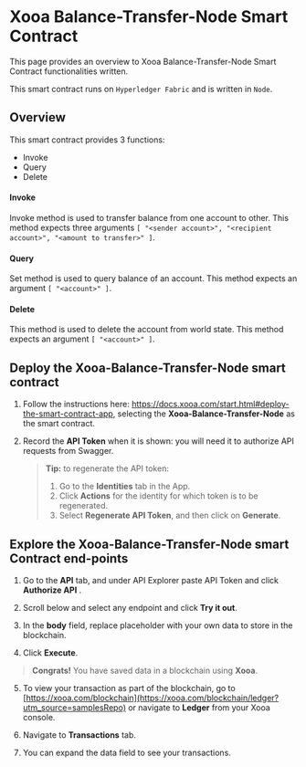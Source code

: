 # Xooa Balance-Transfer-Node Smart Contract

This page provides an overview to Xooa Balance-Transfer-Node Smart Contract functionalities written.

This smart contract runs on `Hyperledger Fabric` and is written in `Node`.


## Overview

This smart contract provides 3 functions:
  
  * Invoke
  * Query
  * Delete


#### Invoke

Invoke method is used to transfer balance from one account to other.
This method expects three arguments `[ "<sender account>", "<recipient account>", "<amount to transfer>" ]`.


#### Query

Set method is used to query balance of an account.
This method expects an argument `[ "<account>" ]`.


#### Delete

This method is used to delete the account from world state.
This method expects an argument `[ "<account>" ]`.


## Deploy the Xooa-Balance-Transfer-Node smart contract 
 
1. Follow the instructions here: https://docs.xooa.com/start.html#deploy-the-smart-contract-app, selecting the **Xooa-Balance-Transfer-Node** as the smart contract.

2. Record the **API Token** when it is shown: you will need it to authorize API requests from Swagger.

   > **Tip:**  to regenerate the API token: 
   >
   > 1. Go to the **Identities** tab in the App. 
   > 2. Click **Actions** for the identity for which token is to be regenerated.
   > 3. Select **Regenerate API Token**, and then click on **Generate**.



## Explore the Xooa-Balance-Transfer-Node smart Contract end-points

1. Go to the **API** tab, and  under API Explorer paste API Token and click **Authorize API** .

2. Scroll below and select any endpoint and click **Try it out**.

3. In the **body** field, replace placeholder with your own data to store in the blockchain.

4. Click **Execute**. 

> **Congrats!** You have saved data in a blockchain using **Xooa**.

5. To view your transaction as part of the blockchain, go to [https://xooa.com/blockchain](https://xooa.com/blockchain/ledger?utm_source=samplesRepo) or navigate to **Ledger** from your Xooa console.

6. Navigate to **Transactions** tab.

7. You can expand the data field to see your transactions.
